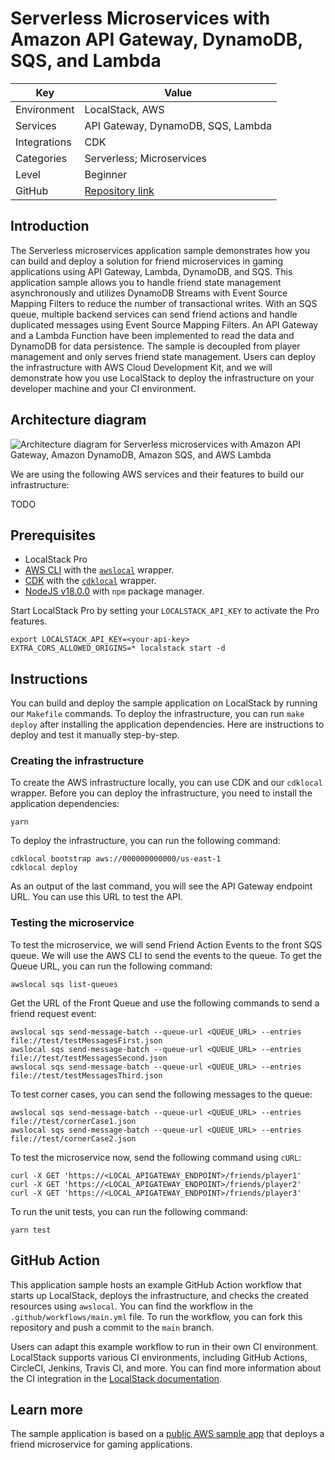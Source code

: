 # Serverless Microservices with Amazon API Gateway, DynamoDB, SQS, and Lambda

| Key          | Value                                                                                                |
| ------------ | ---------------------------------------------------------------------------------------------------- |
| Environment  | LocalStack, AWS                                                                                      |
| Services     | API Gateway, DynamoDB, SQS, Lambda                                                                   |
| Integrations | CDK                                                                                                  |
| Categories   | Serverless; Microservices                                                                            |
| Level        | Beginner                                                                                             |
| GitHub       | [Repository link](https://github.com/localstack/microservices-apigateway-lambda-dynamodb-sqs-sample) |

## Introduction

The Serverless microservices application sample demonstrates how you can build and deploy a solution for friend microservices in gaming applications using API Gateway, Lambda, DynamoDB, and SQS. This application sample allows you to handle friend state management asynchronously and utilizes DynamoDB Streams with Event Source Mapping Filters to reduce the number of transactional writes. With an SQS queue, multiple backend services can send friend actions and handle duplicated messages using Event Source Mapping Filters. An API Gateway and a Lambda Function have been implemented to read the data and DynamoDB for data persistence. The sample is decoupled from player management and only serves friend state management. Users can deploy the infrastructure with AWS Cloud Development Kit, and we will demonstrate how you use LocalStack to deploy the infrastructure on your developer machine and your CI environment.

## Architecture diagram

![Architecture diagram for Serverless microservices with Amazon API Gateway, Amazon DynamoDB, Amazon SQS, and AWS Lambda](images/microservices-apigateway-lambda-dynamodb-sqs-sample-architecture.png)

We are using the following AWS services and their features to build our infrastructure:

TODO

## Prerequisites

- LocalStack Pro
- [AWS CLI](https://docs.localstack.cloud/user-guide/integrations/aws-cli/) with the [`awslocal`](https://github.com/localstack/awscli-local) wrapper.
- [CDK](https://docs.localstack.cloud/user-guide/integrations/aws-cdk/) with the [`cdklocal`](https://github.com/localstack/aws-cdk-local) wrapper.
- [NodeJS v18.0.0](https://nodejs.org/en/download/) with `npm` package manager.

Start LocalStack Pro by setting your `LOCALSTACK_API_KEY` to activate the Pro features.

```shell
export LOCALSTACK_API_KEY=<your-api-key>
EXTRA_CORS_ALLOWED_ORIGINS=* localstack start -d
```

## Instructions

You can build and deploy the sample application on LocalStack by running our `Makefile` commands. To deploy the infrastructure, you can run `make deploy` after installing the application dependencies. Here are instructions to deploy and test it manually step-by-step.

### Creating the infrastructure

To create the AWS infrastructure locally, you can use CDK and our `cdklocal` wrapper. Before you can deploy the infrastructure, you need to install the application dependencies:

```shell
yarn
```

To deploy the infrastructure, you can run the following command:

```shell
cdklocal bootstrap aws://000000000000/us-east-1
cdklocal deploy
```

As an output of the last command, you will see the API Gateway endpoint URL. You can use this URL to test the API.

### Testing the microservice

To test the microservice, we will send Friend Action Events to the front SQS queue. We will use the AWS CLI to send the events to the queue. To get the Queue URL, you can run the following command:

```shell
awslocal sqs list-queues
```

Get the URL of the Front Queue and use the following commands to send a friend request event:

```shell
awslocal sqs send-message-batch --queue-url <QUEUE_URL> --entries file://test/testMessagesFirst.json
awslocal sqs send-message-batch --queue-url <QUEUE_URL> --entries file://test/testMessagesSecond.json
awslocal sqs send-message-batch --queue-url <QUEUE_URL> --entries file://test/testMessagesThird.json
```

To test corner cases, you can send the following messages to the queue:

```shell
awslocal sqs send-message-batch --queue-url <QUEUE_URL> --entries file://test/cornerCase1.json
awslocal sqs send-message-batch --queue-url <QUEUE_URL> --entries file://test/cornerCase2.json
```

To test the microservice now, send the following command using `cURL`:

```shell
curl -X GET 'https://<LOCAL_APIGATEWAY_ENDPOINT>/friends/player1'
curl -X GET 'https://<LOCAL_APIGATEWAY_ENDPOINT>/friends/player2'
curl -X GET 'https://<LOCAL_APIGATEWAY_ENDPOINT>/friends/player3'
```

To run the unit tests, you can run the following command:

```shell
yarn test
```

## GitHub Action

This application sample hosts an example GitHub Action workflow that starts up LocalStack, deploys the infrastructure, and checks the created resources using  `awslocal`. You can find the workflow in the  `.github/workflows/main.yml`  file. To run the workflow, you can fork this repository and push a commit to the  `main`  branch.

Users can adapt this example workflow to run in their own CI environment. LocalStack supports various CI environments, including GitHub Actions, CircleCI, Jenkins, Travis CI, and more. You can find more information about the CI integration in the  [LocalStack documentation](https://docs.localstack.cloud/user-guide/ci/).

## Learn more

The sample application is based on a [public AWS sample app](https://github.com/aws-samples/friend-microservices) that deploys a friend microservice for gaming applications.

